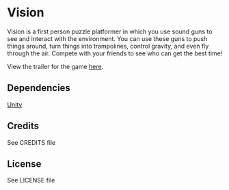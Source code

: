 # Vision
Vision is a first person puzzle platformer in which you use sound guns to see
and interact with the environment. You can use these guns to push things around,
turn things into trampolines, control gravity, and even fly through the air.
Compete with your friends to see who can get the best time!

View the trailer for the game [here](https://youtu.be/5lL2Lj9S29w).

## Dependencies
[Unity](https://unity3d.com/)

## Credits
See CREDITS file

## License
See LICENSE file
